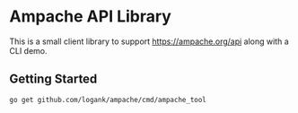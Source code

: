 # Ampache API Library

This is a small client library to support https://ampache.org/api along with a
CLI demo.

## Getting Started

`go get github.com/logank/ampache/cmd/ampache_tool`

